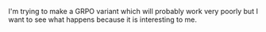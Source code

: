 I'm trying to make a GRPO variant which will probably work very poorly but I want to see what happens because it is interesting to me.